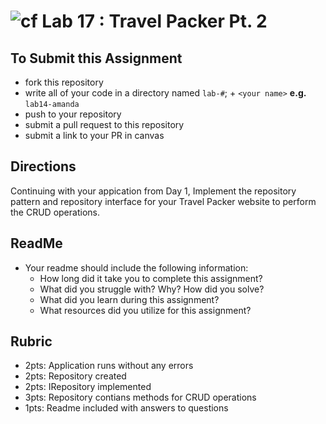 ![cf](http://i.imgur.com/7v5ASc8.png) Lab 17 : Travel Packer Pt. 2
=====================================

## To Submit this Assignment
- fork this repository
- write all of your code in a directory named `lab-#`; + `<your name>` **e.g.** `lab14-amanda`
- push to your repository
- submit a pull request to this repository
- submit a link to your PR in canvas


## Directions
Continuing with your appication from Day 1, Implement the repository pattern and repository interface 
for your Travel Packer website to perform the CRUD operations.

## ReadMe
- Your readme should include the following information:
	- How long did it take you to complete this assignment?
	- What did you struggle with? Why? How did you solve?
	- What did you learn during this assignment?
    - What resources did you utilize for this assignment?

## Rubric
- 2pts: Application runs without any errors
- 2pts: Repository created
- 2pts: IRepository implemented
- 3pts: Repository contians methods for CRUD operations
- 1pts: Readme included with answers to questions

